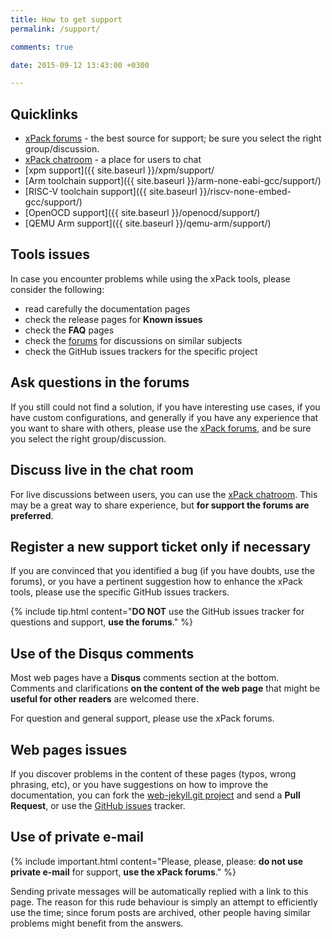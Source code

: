 ```yaml
---
title: How to get support
permalink: /support/

comments: true

date: 2015-09-12 13:43:00 +0300

---
```


## Quicklinks

- [xPack forums](https://www.tapatalk.com/groups/xpack/) - the best source
  for support; be sure you select the right group/discussion.
- [xPack chatroom](https://gitter.im/xpack/) - a place for users to chat
- [xpm support]({{ site.baseurl }}/xpm/support/
- [Arm toolchain support]({{ site.baseurl }}/arm-none-eabi-gcc/support/)
- [RISC-V toolchain support]({{ site.baseurl }}/riscv-none-embed-gcc/support/)
- [OpenOCD support]({{ site.baseurl }}/openocd/support/)
- [QEMU Arm support]({{ site.baseurl }}/qemu-arm/support/)

## Tools issues

In case you encounter problems while using the xPack tools, please
consider the following:

- read carefully the documentation pages
- check the release pages for **Known issues**
- check the **FAQ** pages
- check the [forums](https://www.tapatalk.com/groups/xpack/) for
  discussions on similar subjects
- check the GitHub issues trackers for the specific project

## Ask questions in the forums

If you still could not find a solution, if you have interesting use
cases, if you have custom configurations, and generally if you have
any experience that you want to share with others, please use the
[xPack forums](https://www.tapatalk.com/groups/xpack/), and be sure you
select the right group/discussion.

## Discuss live in the chat room

For live discussions between users, you can use the
[xPack chatroom](https://gitter.im/xpack/community).
This may be a great way to share experience, but **for support
the forums are preferred**.

## Register a new support ticket only if necessary

If you are convinced that you identified a bug (if you have doubts,
use the forums), or you have a pertinent suggestion how to enhance
the xPack tools, please use the specific GitHub issues trackers.

{% include tip.html content="**DO NOT** use the GitHub issues tracker
for questions and support, **use the forums**." %}

## Use of the Disqus comments

Most web pages have a **Disqus** comments section at the bottom.
Comments and clarifications **on the content of the web page** that
might be **useful for other readers** are welcomed there.

For question and general support, please use the xPack forums.

## Web pages issues

If you discover problems in the content of these pages (typos,
wrong phrasing, etc), or you have suggestions on how to improve the
documentation,
you can fork the
[web-jekyll.git project](https://github.com/xpack/web-jekyll/pulls/)
and send a **Pull Request**, or use the
[GitHub issues](https://github.com/xpack/web-jekyll/issues/) tracker.

## Use of private e-mail

{% include important.html content="Please, please, please: **do not use
private e-mail** for support, **use the xPack forums**." %}

Sending private messages will be automatically replied with
a link to this page.
The reason for this rude behaviour is simply an attempt to efficiently use
the time; since forum posts are archived, other people
having similar problems might benefit from the answers.

